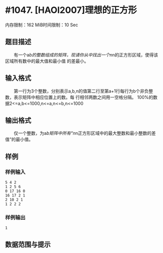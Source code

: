 # #1047. [HAOI2007]理想的正方形

内存限制：162 MiB时间限制：10 Sec

## 题目描述

　　有一个a*b的整数组成的矩阵，现请你从中找出一个n*n的正方形区域，使得该区域所有数中的最大值和最小值
的差最小。

## 输入格式

　　第一行为3个整数，分别表示a,b,n的值第二行至第a+1行每行为b个非负整数，表示矩阵中相应位置上的数。每
行相邻两数之间用一空格分隔。
100%的数据2<=a,b<=1000,n<=a,n<=b,n<=1000

## 输出格式

　　仅一个整数，为a*b矩阵中所有&ldquo;n*n正方形区域中的最大整数和最小整数的差值&rdquo;的最小值。

## 样例

### 样例输入

    
    5 4 2
    1 2 5 6
    0 17 16 0
    16 17 2 1
    2 10 2 1
    1 2 2 2
    

### 样例输出

    
    1
    

## 数据范围与提示
